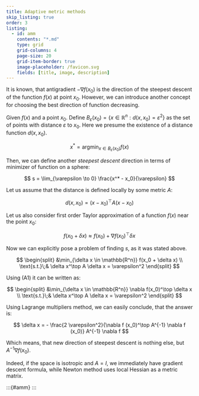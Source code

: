 ```yaml
---
title: Adaptive metric methods
skip_listing: true
order: 3
listing: 
  - id: amm
    contents: "*.md"
    type: grid
    grid-columns: 4
    page-size: 20
    grid-item-border: true
    image-placeholder: /favicon.svg
    fields: [title, image, description]
---
```


It is known, that antigradient $-\nabla f (x_0)$ is the direction of the steepest descent of the function $f(x)$ at point $x_0$. However, we can introduce another concept for choosing the best direction of function decreasing. 

Given $f(x)$ and a point $x_0$. Define $B_\varepsilon(x_0) = \{x \in \mathbb{R}^n : d(x, x_0) = \varepsilon^2 \}$ as the set of points with distance $\varepsilon$ to $x_0$. Here we presume the existence of a distance function $d(x, x_0)$.

$$
x^* = \text{arg}\min_{x \in B_\varepsilon(x_0)} f(x)
$$

Then, we can define another *steepest descent* direction in terms of minimizer of function on a sphere:

$$
s = \lim_{\varepsilon \to 0} \frac{x^* - x_0}{\varepsilon}
$$

Let us assume that the distance is defined locally by some metric $A$:

$$
d(x, x_0) = (x-x_0)^\top A (x-x_0)
$$

Let us also consider first order Taylor approximation of a function $f(x)$ near the point $x_0$:

$$
\tag{A1}
f(x_0 + \delta x) \approx f(x_0) + \nabla f(x_0)^\top \delta x
$$

Now we can explicitly pose a problem of finding $s$, as it was stated above.

$$
\begin{split}
&\min_{\delta x \in \mathbb{R^n}} f(x_0 + \delta x) \\
\text{s.t.}\;& \delta x^\top A \delta x = \varepsilon^2
\end{split}
$$

Using $\text{(A1)}$ it can be written as:

$$
\begin{split}
&\min_{\delta x \in \mathbb{R^n}} \nabla f(x_0)^\top \delta x \\
\text{s.t.}\;& \delta x^\top A \delta x = \varepsilon^2
\end{split}
$$

Using Lagrange multipliers method, we can easily conclude, that the answer is:

$$
\delta x = - \frac{2 \varepsilon^2}{\nabla f (x_0)^\top A^{-1} \nabla f (x_0)} A^{-1} \nabla f
$$

Which means, that new direction of steepest descent is nothing else, but $A^{-1} \nabla f(x_0)$.

Indeed, if the space is isotropic and $A = I$, we immediately have gradient descent formula, while Newton method uses local Hessian as a metric matrix. 

:::{#amm}
:::